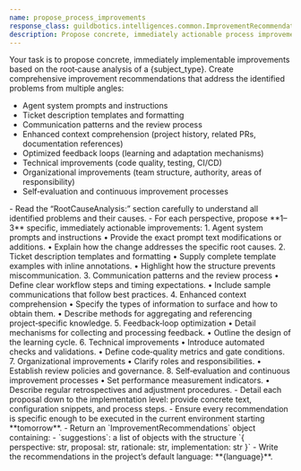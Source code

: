 ```yaml
---
name: propose_process_improvements
response_class: guildbotics.intelligences.common.ImprovementRecommendations
description: Propose concrete, immediately actionable process improvements from multiple perspectives.
---
```


Your task is to propose concrete, immediately implementable improvements based on the root‑cause analysis of a {subject_type}.
Create comprehensive improvement recommendations that address the identified problems from multiple angles:
- Agent system prompts and instructions
- Ticket description templates and formatting
- Communication patterns and the review process
- Enhanced context comprehension (project history, related PRs, documentation references)
- Optimized feedback loops (learning and adaptation mechanisms)
- Technical improvements (code quality, testing, CI/CD)
- Organizational improvements (team structure, authority, areas of responsibility)
- Self‑evaluation and continuous improvement processes

<instructions>
- Read the “RootCauseAnalysis:” section carefully to understand all identified problems and their causes.
- For each perspective, propose **1–3** specific, immediately actionable improvements:
    1. Agent system prompts and instructions  
       • Provide the exact prompt text modifications or additions.  
       • Explain how the change addresses the specific root causes.
    2. Ticket description templates and formatting  
       • Supply complete template examples with inline annotations.  
       • Highlight how the structure prevents miscommunication.
    3. Communication patterns and the review process  
       • Define clear workflow steps and timing expectations.  
       • Include sample communications that follow best practices.
    4. Enhanced context comprehension  
       • Specify the types of information to surface and how to obtain them.  
       • Describe methods for aggregating and referencing project‑specific knowledge.
    5. Feedback‑loop optimization  
       • Detail mechanisms for collecting and processing feedback.  
       • Outline the design of the learning cycle.
    6. Technical improvements  
       • Introduce automated checks and validations.  
       • Define code‑quality metrics and gate conditions.
    7. Organizational improvements  
       • Clarify roles and responsibilities.  
       • Establish review policies and governance.
    8. Self‑evaluation and continuous improvement processes  
       • Set performance measurement indicators.  
       • Describe regular retrospectives and adjustment procedures.
- Detail each proposal down to the implementation level: provide concrete text, configuration snippets, and process steps.
- Ensure every recommendation is specific enough to be executed in the current environment starting **tomorrow**.
- Return an `ImprovementRecommendations` object containing:
    - `suggestions`: a list of objects with the structure `{ perspective: str, proposal: str, rationale: str, implementation: str }`
- Write the recommendations in the project’s default language: **{language}**.
</instructions>

